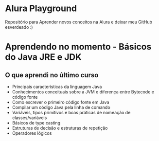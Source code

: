# Alura Playground
Repositório para Aprender novos conceitos na Alura e deixar meu GitHub esverdeado :)

# Aprendendo no momento - Básicos do Java JRE e JDK

## O que aprendi no último curso

- Principais características da linguagem Java
- Conhecimentos conceituais sobre a JVM e diferença entre Bytecode e código fonte
- Como escrever o primeiro código fonte em Java
- Compilar um código Java pela linha de comando
- Variáveis, tipos primitivos e boas práticas de nomeação de classes/variáveis
- Básicos de type casting
- Estruturas de decisão e estruturas de repetição
- Operadores lógicos
